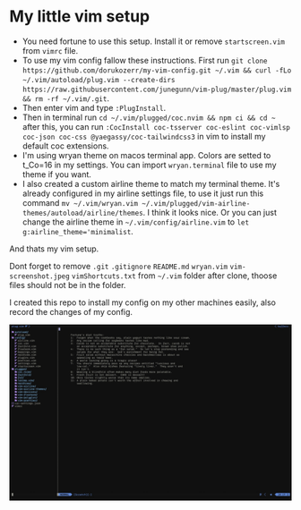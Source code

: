 # My little vim setup

-   You need fortune to use this setup. Install it or remove `startscreen.vim` from `vimrc` file.
-   To use my vim config fallow these instructions. First run `git clone https://github.com/dorukozerr/my-vim-config.git ~/.vim && curl -fLo ~/.vim/autoload/plug.vim --create-dirs https://raw.githubusercontent.com/junegunn/vim-plug/master/plug.vim && rm -rf ~/.vim/.git`.
-   Then enter vim and type `:PlugInstall`.
-   Then in terminal run `cd ~/.vim/plugged/coc.nvim && npm ci && cd ~` after this, you can run `:CocInstall coc-tsserver coc-eslint coc-vimlsp coc-json coc-css @yaegassy/coc-tailwindcss3` in vim to install my default coc extensions.
-   I'm using wryan theme on macos terminal app. Colors are setted to t_Co=16 in my settings. You can import `wryan.terminal` file to use my theme if you want.
-   I also created a custom airline theme to match my terminal theme. It's already configured in my airline settings file, to use it just run this command `mv ~/.vim/wryan.vim ~/.vim/plugged/vim-airline-themes/autoload/airline/themes`. I think it looks nice. Or you can just change the airline theme in `~/.vim/config/airline.vim` to `let g:airline_theme='minimalist`.

And thats my vim setup.

Dont forget to remove `.git` `.gitignore` `README.md` `wryan.vim` `vim-screenshot.jpeg` `vimShortcuts.txt` from `~/.vim` folder after clone, thoose files should not be in the folder.

I created this repo to install my config on my other machines easily, also record the changes of my config.

![screenshot](vim-screenshot.jpeg)
